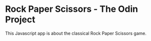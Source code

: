 # Rock Paper Scissors - The Odin Project

This Javascript app is about the classical Rock Paper Scissors game.